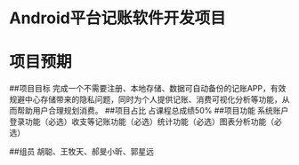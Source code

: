# Android平台记账软件开发项目

项目预期
====

##项目目标
完成一个不需要注册、本地存储、数据可自动备份的记账APP，有效规避中心存储带来的隐私问题，同时为个人提供记账、消费可视化分析等功能，从而帮助用户合理规划消费。
##项目占比
占课程总成绩50%
##项目功能
系统账户登录功能（必选）收支等记账功能（必选）统计功能（必选）图表分析功能（必选）

##组员
胡聪、王牧天、郝旻小昕、郭星远


